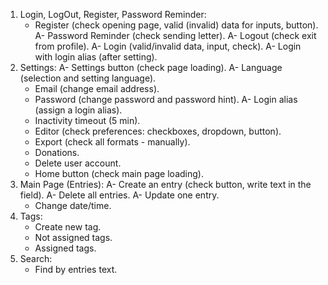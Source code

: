 1.  Login, LogOut, Register, Password Reminder:
    - Register (check opening page, valid (invalid) data for inputs, button).
    A- Password Reminder (check sending letter).
    A- Logout (check exit from profile).
    A- Login (valid/invalid data, input, check).
    A- Login with login alias (after setting).
2.  Settings:
    A- Settings button (check page loading).
    A- Language (selection and setting language).
    - Email (change email address).
    - Password (change password and password hint).
    A- Login alias (assign a login alias).
    - Inactivity timeout (5 min).
    - Editor (check preferences: checkboxes, dropdown, button).
    - Export (check all formats - manually).
    - Donations.
    - Delete user account.
    - Home button (check main page loading).
3.  Main Page (Entries):
    A- Create an entry (check button, write text in the field).
    A- Delete all entries.
    A- Update one entry.
    - Change date/time.
4.  Tags:
    - Create new tag.
    - Not assigned tags.
    - Assigned tags.
5.  Search:
    - Find by entries text.